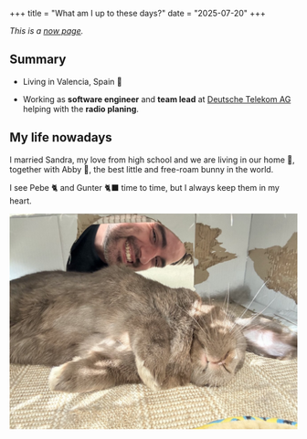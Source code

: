 +++
title = "What am I up to these days?"
date = "2025-07-20"
+++

*This is a [now page](https://nownownow.com/about).*

## Summary

 - Living in Valencia, Spain 🥘

 - Working as **software engineer** and **team lead** at [Deutsche Telekom AG](https://www.telekom.com/en) helping with the **radio planing**.
 
 ## My life nowadays

I married Sandra, my love from high school and we are living in our home 🏡, together 
with Abby 🐇, the best little and free-roam bunny in the world.

I see Pebe 🐈  and Gunter 🐈‍⬛ time to time, but I always keep them in my heart.

![Abby & me](abby-and-marcos.jpg)
